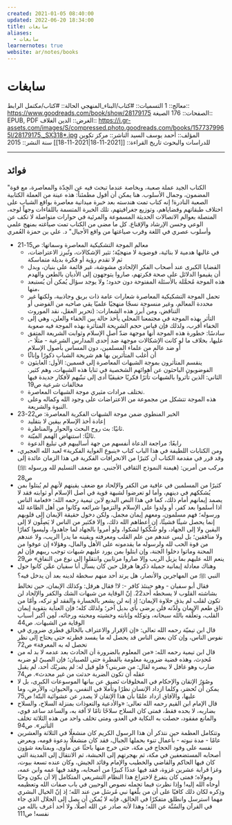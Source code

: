 ```yaml
---
created: 2021-01-05 08:40:00
updated: 2022-06-20 18:34:00
title: سابغات
aliases:
  - سابغات
learnernotes: true
website: ar/notes/books
---
```


# سابغات

معالج:: 1
التسميات:: #كتاب/البناء_المنهجي
الحالة:: #كتاب/مكتمل
الرابط:: <https://www.goodreads.com/book/show/28179175>
الصفحات:: 176
الصيغة:: EPUB, PDF
الغرض:: الدين
الغلاف:: <https://i.gr-assets.com/images/S/compressed.photo.goodreads.com/books/1577379965l/28179175._SX318*.jpg>
المؤلف:: أحمد يوسف السيد
الناشر:: مركز تكوين للدراسات والبحوث
تاريخ القراءة:: [[2021-11-18|2021-11-18]]
سنة النشر:: 2015

---

## فوائد

"الكتاب الجيد عملة صعبة، وبخاصة عندما تبحث فيه عن الجِدّة والمعاصرة، مع قوة المضمون، وجمال الأسلوب.
هنا يمكن أن أقول مطمئناً: هذه عينة من العملة الكتابية الصعبة النادرة!
إنه كتاب تمت هندسته بعد خبرة ميدانية معاصرة بواقع الشباب على اختلاف طبقاتهم وقضاياهم، وتوزيع جغرافيتهم، تلك الخبرة المتسمة باللقاءات وجهاً لوجه، المتصلة بعوالم الاتصالات الحديثة المسموعة والمرئية في حوارات متواصلة لا تكف عن الوعي وحسن الإرشاد والإقناع.
كل ما مضى من الكتاب تمت صياغته بمنهج علمي وأسلوب عصري في اللغة وقرب صياغتها من واقع الأجيال" د. علي بن حمزة العُمري

- معالم الموجة التشكيكية المعاصرة وسماتها: ص15-21
  - في غالبها هدمية لا بنائية، فوضوية لا منهجيّة؛ تثير الإشكالات، وتُبرِز الاعتراضات، ثم لا تقدم رؤية أو فكرة بديلة متماسكة
  - القضايا الكبرى عند أصحاب الفكر الإلحادي مشوشة، غير قائمة على بنيان، وبدل أن يقيموا الدلائل على صحة فكرتهم، صاروا يتوجهون إلى الأديان بالطعن والهدم
  - هذه الموجة مُحمَّلة بالأسئلة المفتوحة دون حدود؛ ولا يوجد سؤال يُمكن أن يُستبعد منها،
  - تحمل الموجة التشكيكية المعاصرة شعارات عامة ذات بريق وجاذبية، ولكنها غير محددة المعالم، وغير منسوجة نسجًا منهجيًا علميًا يقي صاحبه من الفوضى أو التناقض، ومن أبرز هذه الشعارات: (تحرير العقل، نقد الموروث
  - التأثر بهذه الموجة في مجتمعنا المحلي يأخذ حالة بين الخفاء والعلن، وهي إلى الخفاء أقرب، ولذلك فإن قياس حجم الشريحة المتأثرة بهذه الموجة فيه صعوبة
  - سادسًا: خطورة هذه الموجة أنها موجهة ضدّ أصلِ الإسلام وثوابت الشريعة المتفق عليها، بخلاف ما لو كانت الإشكالات موجهة ضد إحدى المدارس الشرعية - مثلًا -، أو ضد عالم من علماء المسلمين، دون المساس بأصول الإسلام
  - أن أغلب المتأثرين بها هم شريحة الشباب ذكورًا وإناثًا
  - ينقسم المتأثرون بموجة الشبهات المعاصرة إلى قسمين:
    الأول: العابثون الفوضويون الباحثون عن أهوائهم الشخصية في ثنايا هذه الشبهات، وهم كثير.
    الثاني: الذين تأثروا بالشبهات تأثرًا فكريًا حقيقيًا أدى إلى تبنّيهم لأفكار جديدة فيها مخالفات شرعية ص19
  - تختلف مرادات مثيري موجة الشبهات المعاصرة.
  - هذه الموجة تتشكل من مجموعة من الاعتراضات على وجود الله وكماله وعلى النبوة والشريعة.
- الخير المنطوي ضمن موجة الشبهات الفكرية المعاصرة: ص22-23
  - إعادة أخذ الإسلام بيقين لا بتقليد
  - ثانيًا: بث روح البحث والحوار والمناظرة.
  - ثالثًا: استنهاض الهمم الميّتة.
  - رابعًا: مراجعة الدعاة أنفسهم من جهة أساليبهم في تبليغ الدعوة
- ومن الكتابات اللطيفة في هذا الباب كتاب «ينبوع الغواية الفكرية» لعبد الله العجيري، وقد قرر في مقدمة الكتاب أن كثيرًا من الانحرافات الفكرية في هذا الزمان عائدة إلى مركب من أمرين: (هيمنة النموذج الثقافي الأجنبي. مع ضعف التسليم لله ورسوله ﷺ) ص28
- كثيرًا من المسلمين في عافية من الكفر والإلحاد مع ضعف يقينهم لأنهم لم يُبتلوا بمن يُشككهم في دينهم، وأما لو تعرضوا لشبهة قوية في أصل الإسلام أو ثوابته فقد لا يصمد إيمانهم أمام ذلك، كما في هذا النص البديع لابن تيمية رحمه الله:
  «فعامة الناس اذا أسلموا بعد كفر، أو ولدوا على الإسلام والتزموا شرائعه وكانوا من أهل الطاعة لله ورسوله؛ فهم مسلمون، ومعهم إيمان مجمل، ولكن دخول حقيقة الإيمان إلى قلوبهم إنما يحصل شيئًا فشيئًا، إن أعطاهم الله ذلك، وإلا فكثير من الناس لا يَصِلُون لا إلى اليقين ولا إلى الجهاد، ولو شُكِّكوا لشكوا، ولو أمروا بالجهاد لما جاهدوا، وليسوا كفارًا ولا منافقين؛ بل ليس عندهم من علم القلب ومعرفته ويقينه ما يدرأ الريب، ولا عندهم من قوة الحب لله ولرسوله ما يقدمونه على الأهل والمال، وهؤلاء إن عوفوا من المحنة وماتوا دخلوا الجنة، وإن ابتلوا بمن يورد عليهم شبهات توجب ريبهم فإن لم ينعم الله عليهم بما يزيل الريب وإلا صاروا مرتابين وانتقلوا إلى نوع من النفاق» ص29
- وهناك معادلة إيمانية جميلة ذكرها هرقل حين كان يسأل أبا سفيان عمَّن كانوا حول النبي ﷺ من المهاجرين والأنصار، هل يرتد أحد منهم سخطة لدينه بعد أن يدخل فيه؟ فقال أبو سفيان - وهو حينئذ كافر -: لا! فقال هرقل: وكذلك الإيمان، حين تخالط بشاشته القلوب لا يسخطه أحد22.
  إنّ الوقاية من شبهات الشك والكفر والإلحاد لن تكون لقلب لم يذق حلاوة الإيمان؛ إذ إنه لن يشعر بالخسارة والفقد لو تركه، وأمّا من ذاق طعم الإيمان ولذّته فلن يرضى بأي بديل آخر؛ ولذلك كله؛ فإن العناية بتقوية إيمان القلب، وتعلَّقه بالله سبحانه، وتوكله وإنابته وخشيته ومحبته ورجائه، لَمِن أكبر أسباب الوقاية من الشبهات. ص44
- قال ابن تيميّة رحمه الله تعالى: «إن الإقرار والاعتراف بالخالق فطري ضروري في نفوس الناس، وإن كان بعض الناس قد يحصل له ما يفسد فطرته حتى يحتاج إلى نظر تحصل له به المعرفة» ص72
- قال ابن تيمية رحمه الله:
  «من المعلوم بالضرورة أن الحادث بعد عدمه لا بد له من مُحدِث، وهذه قضية ضرورية معلومة بالفطرة حتى للصبيان؛ فإن الصبيّ لو ضربه ضارب وهو غافل لا يبصره لقال: من ضربني؟ فلو قيل له: لم يضربْك أحد، لم يقبل عقله أن تكون الضربة حدثت من غير محدث». ص74
- وصُوَرُ الإتقان والإحكام في المخلوقات تَضيق عن بيانها الموسوعات الكبرى، بل لا يمكن أن تُحصَر، وكلما ازداد الإنسان نظرًا وتأملا في النفس، والحيوان، والأرض، وما عليها، والآفاق ازداد علمًا بأن هذا الإتقان لا يصدر عن عشوائية البتّة! ص75
- قال الإمام ابن القيم رحمه الله تعالى: «والأدعية والتعوذات بمنزلة السلاح، والسلاح بضاربه، لا بحده فقط، فمتى كان السلاح سلاحًا تامًا لا آفة به، والساعد ساعد قوي، والمانع مفقود، حصلت به النكاية في العدو، ومتى تخلف واحد من هذه الثلاثة تخلف التأثير». ص94
- وتتكامل العظمة حين نتذكر أن هذا الرسول الكريم كان منشغلًا في الثلاثة والعشرين عامًا - مدة نبوته - بأعمال تنوء بحملها الجبال، فقد كان منشغلًا بدعوة قومه، وبعرض نفسه على وفود الحجاج في مكة، حتى خرج منها باحثًا عن مأوى، وبمتابعة شؤون أصحابه المستضعفين في مكة، ثم بهجرتهم إلى الحبشة، ثم الانتقال إلى المدينة التي كان فيها الحاكم والقاضي والخطيب والإمام وقائد الجيش، وكان عنده تسعة بيوت، وغزا قرابة عشرين غزوة، فقد فيها عددًا كبيرًا من أصحابه، وفقد فيها عمه وابن عمه، ومولاه؛ فمتى كان يتفرغ لاختراع هذا النظام التشريعي المتكامل إلا أن يكون وحيًا أوحاه الله إليه!
  وإذا نظرت فيما تحمله نصوص الوحيين في باب صفات الله وتعظيمه وذِكره لكان ذلك كافيًا على أن من بلّغها نبي مُرسَل من عند الله؛ إذ إنّ الخيال البشري مهما استرسل وانطلق متفكرًا في الخالق، فإنه لا يُمكن أن يصل إلى الجلال الذي جاء في القرآن والسُنَّة عن الله؛ وهذا لأنه صادر عن الله أصلًا، ولا أحد أعرف بالله من نفسه! ص111
